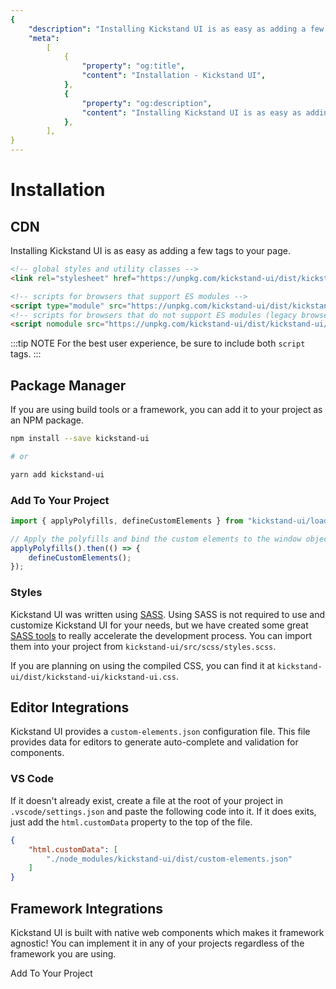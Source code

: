 ```yaml
---
{
    "description": "Installing Kickstand UI is as easy as adding a few tags to your page. You can also install it using your favorite package manager.",
    "meta":
        [
            {
                "property": "og:title",
                "content": "Installation - Kickstand UI",
            },
            {
                "property": "og:description",
                "content": "Installing Kickstand UI is as easy as adding a few tags to your page. You can also install it using your favorite package manager.",
            },
        ],
}
---
```


# Installation

## CDN

Installing Kickstand UI is as easy as adding a few tags to your page.

```html
<!-- global styles and utility classes -->
<link rel="stylesheet" href="https://unpkg.com/kickstand-ui/dist/kickstand-ui/kickstand-ui.css" />

<!-- scripts for browsers that support ES modules -->
<script type="module" src="https://unpkg.com/kickstand-ui/dist/kickstand-ui/kickstand-ui.esm.js"></script>
<!-- scripts for browsers that do not support ES modules (legacy browsers) -->
<script nomodule src="https://unpkg.com/kickstand-ui/dist/kickstand-ui/kickstand-ui.js"></script>
```

:::tip NOTE
For the best user experience, be sure to include both `script` tags.
:::

## Package Manager

If you are using build tools or a framework, you can add it to your project as an NPM package.

```bash
npm install --save kickstand-ui

# or

yarn add kickstand-ui
```

### Add To Your Project

```js
import { applyPolyfills, defineCustomElements } from "kickstand-ui/loader";

// Apply the polyfills and bind the custom elements to the window object
applyPolyfills().then(() => {
    defineCustomElements();
});
```

### Styles

Kickstand UI was written using [SASS](https://sass-lang.com/). Using SASS is not required to use and customize Kickstand UI for your needs, but we have created some great [SASS tools](../../design-tokens/overview.md) to really accelerate the development process. You can import them into your project from `kickstand-ui/src/scss/styles.scss`.

If you are planning on using the compiled CSS, you can find it at `kickstand-ui/dist/kickstand-ui/kickstand-ui.css`.

## Editor Integrations

Kickstand UI provides a `custom-elements.json` configuration file. This file provides data for editors to generate auto-complete and validation for components.

### VS Code

If it doesn't already exist, create a file at the root of your project in `.vscode/settings.json` and paste the following code into it. If it does exits, just add the `html.customData` property to the top of the file.

```json
{
    "html.customData": [
        "./node_modules/kickstand-ui/dist/custom-elements.json"
    ]
}
```

## Framework Integrations

<div class="display-flex flex-wrap align-center space-around my-lg">
    <a href="/getting-started/installation.html" class="mb-md">
        <ks-img lazy src="/images/frameworks/HTML5.svg" alt="HTML5" title="HTML5" style="width:80px; height:80px;" />
    </a>
    <a href="/getting-started/framework-integrations/vue.html" class="mb-md">
        <ks-img lazy src="/images/frameworks/vuejs.svg" alt="Vuejs" title="Vuejs" style="width:100px; height:80px;" class="p-md" />
    </a>
    <a href="/getting-started/framework-integrations/react.html" class="mb-md">
        <ks-img lazy src="/images/frameworks/react.svg" alt="React" title="React" style="width:120px; height:80px;" />
    </a>
    <a href="/getting-started/framework-integrations/angular.html" class="mb-md">
        <ks-img lazy src="/images/frameworks/angular.svg" alt="Angular" title="Angular" style="width:80px; height:80px;" />
    </a>
    <a href="/getting-started/framework-integrations/ember.html" class="mb-md">
        <ks-img lazy src="/images/frameworks/ember.svg" alt="Ember" title="Ember" style="width:100px; height:80px;" class="pt-xl" />
    </a>
</div>

Kickstand UI is built with native web components which makes it framework agnostic! You can implement it in any of your projects regardless of the framework you are using.

<div class="my-lg text-center">
    <ks-button display="hollow" href="/getting-started/framework-integrations/overview.html">Add To Your Project</ks-button>
</div>
